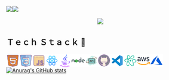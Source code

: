 ![](https://komarev.com/ghpvc/?username=arifmamon&color=green)<img src="https://media.giphy.com/media/mGcNjsfWAjY5AEZNw6/giphy.gif" width="50">

<p align="center">
  <img width="250" src="https://media1.tenor.com/images/9cef52ce27ab97e0fa9cfac1cdc1007f/tenor.gif?itemid=9525859">
</p>


## Ｔｅｃｈ Ｓｔａｃｋ 💨
<a target="_blank" href="https://en.wikipedia.org/wiki/HTML5"><img align="left" alt="HTML" width="35px" src="/icons/icons8-html-5-512.png">
<a target="_blank" href="https://en.wikipedia.org/wiki/CSS"><img align="left" alt="CSS" width="35px" src="/icons/icons8-css3-512.png">
<a target="_blank" href="https://en.wikipedia.org/wiki/JavaScript"><img align="left" alt="JavaScript" width="35px" src="/icons/icons8-javascript-512.png">
<a target="_blank" href="https://reactnative.dev/"><img align="left" alt="ReactJS" width="35px" src="/icons/icons8-react-native-512.png">
<a target="_blank" href="https://www.java.com/"><img align="left" alt="Java" width="35px" src="/icons/icons8-java-512.png">
<a target="_blank" href="https://nodejs.org/"><img align="left" alt="NodeJS" width="35px" src="/icons/icons8-nodejs.svg">
<a target="_blank" href="https://en.wikipedia.org/wiki/API"><img align="left" alt="API" width="35px" src="/icons/icons8-api-500.png">
<a target="_blank" href="https://github.com/"><img align="left" alt="Github" width="35px" src="/icons/icons8-github-512.png">
<a target="_blank" href="https://code.visualstudio.com/download"><img align="left" alt="VsCode" width="35px" src="/icons/icons8-visual-studio-code-2019-480.png">
<a target="_blank" href="https://atom.io/"><img align="left" alt="Atom" width="35px" src="/icons/icons8-atom-editor-480.png">
<a target="_blank" href="https://aws.amazon.com/"><img align="left" alt="AWS" width="35px" src="/icons/icons8-amazon-web-services-480.png">
<a target="_blank" href="https://azure.microsoft.com/"><img align="left" alt="Azure" width="35px" src="/icons/icons8-azure-480.png">
  
[![Anurag's GitHub stats](https://github-readme-stats.vercel.app/api?username=arifmamon&show_icons=true&theme=calm)](https://github.com/anuraghazra/github-readme-stats)

